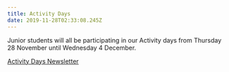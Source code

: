 ```yaml
---
title: Activity Days
date: 2019-11-28T02:33:08.245Z
---
```

Junior students will all be participating in our Activity days from Thursday 28 November until Wednesday 4 December.

[Activity Days Newsletter](https://res.cloudinary.com/whanganuihigh/image/upload/v1574640428/newsletters/Junior_Activity_Days.pdf)
